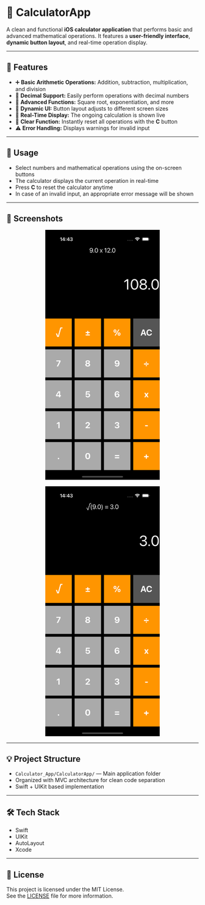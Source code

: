 # 🧮 CalculatorApp


A clean and functional **iOS calculator application** that performs basic and advanced mathematical operations. It features a **user-friendly interface**, **dynamic button layout**, and real-time operation display.

---

## 📱 Features

- ➕ **Basic Arithmetic Operations:** Addition, subtraction, multiplication, and division  
- 🔢 **Decimal Support:** Easily perform operations with decimal numbers  
- 🧠 **Advanced Functions:** Square root, exponentiation, and more  
- 🧩 **Dynamic UI:** Button layout adjusts to different screen sizes  
- 🧾 **Real-Time Display:** The ongoing calculation is shown live  
- 🧼 **Clear Function:** Instantly reset all operations with the **C** button  
- ⚠️ **Error Handling:** Displays warnings for invalid input  

---

## 🚀 Usage

- Select numbers and mathematical operations using the on-screen buttons  
- The calculator displays the current operation in real-time  
- Press **C** to reset the calculator anytime  
- In case of an invalid input, an appropriate error message will be shown

---

## 📸 Screenshots

<p align="center">
  <img src="https://github.com/elifcagil/CalculatorApp/blob/main/Calculator_App/CalculatorApp/calculator_app_1.png" width="300" alt="Calculator Screenshot 1" />
</p>

<p align="center">
  <img src="https://github.com/elifcagil/CalculatorApp/blob/main/Calculator_App/CalculatorApp/calculator_app_2.png" width="300" alt="Calculator Screenshot 2" />
</p>

---

## 💡 Project Structure

- `Calculator_App/CalculatorApp/` — Main application folder  
- Organized with MVC architecture for clean code separation  
- Swift + UIKit based implementation

---

## 🛠️ Tech Stack

- Swift  
- UIKit  
- AutoLayout  
- Xcode



---

## 📄 License

This project is licensed under the MIT License.  
See the [LICENSE](LICENSE) file for more information.
